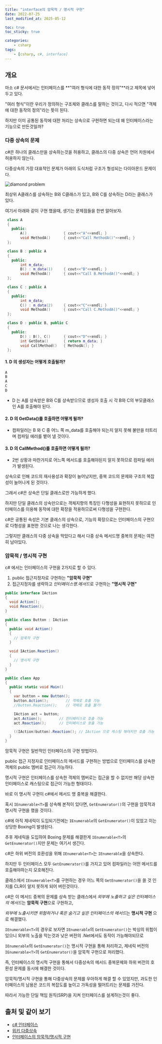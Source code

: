 ```yaml
---
title: "interface의 암묵적 / 명시적 구현"
date: 2022-07-25
last_modified_at: 2025-05-12

toc: true
toc_sticky: true

categories:
    - csharp
tags:
    - [csharp, c#, interface]
---
```


## 개요

마소 c# 문서에서는 인터페이스를 **"여러 형식에 대한 동작 정의"**라고 제목에 넣어 두고 있다.

"여러 형식"이란 우리가 정의하는 구조체와 클래스를 말하는 것이고, 다시 적으면 "객체에 대한 동작의 정의"라는 뜻이 된다.

하지만 이미 공통된 동작에 대한 처리는 상속으로 구현하면 되는데 왜 인터페이스라는 기능으로 만든것일까?

### 다중 상속의 문제

c#은 하나의 클래스만을 상속하는것을 허용하고, 클래스의 다중 상속은 언어 차원에서 허용하지 않는다.

다중상속의 가장 대표적인 문제가 아래의 도식처럼 구조가 형성되는 다이아몬드 문제이다.

![diamond problem](https://upload.wikimedia.org/wikipedia/commons/thumb/8/8e/Diamond_inheritance.svg/440px-Diamond_inheritance.svg.png)

최상위 A클래스를 상속하는 B와 C클래스가 있고, B와 C를 상속하는 D라는 클래스가 있다.
  
여기서 아래와 같이 구현 했을때, 생기는 문제점들을 한번 알아보자.

 ```cpp
  class A
  {
    public:
        A()                 { cout<<"A"<<endl; }
        void MethodA()      { cout<<"Call MethodA()"<<endl; }
  };

  class B : public A
  {
    public:
        int m_data;
        B() : m_data(1)     { cout<<"B"<<endl; }
        void MethodA()      { cout<<"Call B.MethodA()"<<endl; }
  };

  class C : public A
  {
    public:
        int m_data;
        C() : m_data(2)     { cout<<"C"<<endl; }
        void MethodA()      { cout<<"Call C.MethodA()"<<endl; }
  };

  class D : public B, public C
  {
    public:
        D() : B(), C()      { cout<<"D"<<endl; }
        int GetData()       { return m_data; }
        void CallMethod()   { MethodA(); }
  };
 ```

#### 1. D 의 생성자는 어떻게 호출될까?

  ```txt
  A
  B
  A
  C
  D
  ```

* D 는 A를 상속받은 B와 C를 상속받으므로 생성자 호출 시 각 B와 C의 부모클래스인 A를 호출해야 된다.
  
#### 2. D 의 GetData()를 호출하면 어떻게 될까?

* 컴파일러는 B 와 C 중 어느 쪽 m_data를 호출해야 되는지 알지 못해 불만을 터트리며 컴파일 에러를 뱉어 낼 것이다.

#### 3. D 의 CallMethod()를 호출하면 어떻게 될까?

* 2번 상황과 마찬가지로 어느쪽 메서드를 호출해야된지 알지 못하므로 컴파일 에러가 발생된다.

상속으로 인해 코드의 재사용성과 확장이 늘어났지만, 중복 코드의 문제와 구조의 복잡성이 늘어나게 된 것이다.

그래서 c#은 상속은 단일 클래스로만 가능하게 했다.
  
하지만 단일 클래스의 상속만으로는 객체지향의 특징인 다형성을 표현하지 못하므로 인터페이스를 이용해 동작에 대한 확장을 적용하므로써 다형성을 구현한다.

c#은 공통된 속성은 기본 클래스의 상속으로, 기능의 확장으로는 인터페이스의 구현으로 다형성을 표현한 것으로 나는 생각한다.
  
그렇지만 클래스의 다중 상속을 막았다고 해서 다중 상속 메서드명 중복의 문제는 여전히 남아있다.

### 암묵적 / 명시적 구현

c# 에서는 인터페이스의 구현을 2가지로 할 수 있다.

 1. public 접근지정자로 구현하는 **"암묵적 구현"**
 2. 접근지정자를 생략하고 *인터페이스명.메서드*로 구현하는 **"명시적 구현"**

```cs
public interface IAction
{
  void Action();
  void Reaction();
}

public class Button : IAction
{
  public void Action()
  {
    // 암묵적 구현
  }

  void IAction.Reaction()
  {
    // 명시적 구현
  }
}

public class App
{
  public static void Main()
  {
    var button = new Button();
    button.Action();        // 객체로 호출 가능
    //button.Reaction();    // 객체로 호출 불가!

    IAction act = button;
    act.Action();        // 인터페이스로 호출 가능
    act.Reaction();      // 인터페이스로 호출 가능  

    ((IAction)button).Reaction(); // IAction 으로 캐스팅 해야지만 호출 가능
  }
}
```

암묵적 구현은 일반적인 인터페이스의 구현 방법이다.

public 접근 지정자로 인터페이스의 메서드를 구현하는 방법으로 인터페이스를 상속한 객체의 public 멤버로 접근이 가능하다.

명시적 구현은 인터페이스를 상속한 객체의 멤버로는 접근을 할 수 없지만 해당 상속한 인터페이스로 캐스팅으로 접근이 가능한 형태이다.

바로 이 명시적 구현이 c#에서 메서드 명 중복을 해결한다.

혹시 `IEnumerable<T>`를 상속해 본적이 있다면, `GetEnumerator()`의 구현을 암묵적과 명시적 구현을 했을 것이다.
  
c#에 아직 제네릭이 도입되기전에는 `IEnumerable`의 `GetEnumerator()`이 있었고 이는 상당한 Boxing이 발생된다.

추후 제네릭을 도입하여 Boxing 문제를 해결한게 `IEnumerable<T>`의 `GetEnumerator()`지만 문제는 여기서 생긴다.

c#은 하위 버전의 호환성을 위해 `IEnumerable<T>`는 `IEnumerable`을 상속한다.

하지만 두 인터페이스 모두 `GetEnumerator()`를 가지고 있어 컴파일러는 어떤 메서드를 호출해야하는지 모호해진다.

클래스에서 `IEnumerable<T>`를 구현하는 경우 어느 쪽의 `GetEnumerator()`을 쓸 것 인지를 CLR이 알지 못하게 되어 버린것이다.

c#은 이 메서드 중복의 문제를 상속 받는 클래스에서 *외부에 노출하고 싶은 인터페이스의 메서드*는 **암묵적 구현**으로 구현하고,

*외부에 노출시키면 위험하거나 혹은 숨기고 싶은 인터페이스의 메서드*는 **명시적 구현** 으로 해결했다.

`IEnumerable<T>`의 경우로 보자면 `IEnumerable`의 `GetEnumerator()`는 박싱의 위험이 있으니 외부의 노출을 막는것과 낮은 버전의 .Net에서도 동작이 가능해야되므로

`IEnumerable`의 `GetEnumerator()`는 명시적 구현을 통해 처리하고, 제네릭 버전의 `IEnumerable<T>`의 `GetEnumerator()`을 암묵적 구현으로 처리했다.

즉, 인터페이스의 명시적 구현을 통해서 다중상속의 메서드 중복문제와 하위 버전의 호환성 문제를 동시에 해결한 것이다.

암묵적/명시적 구현을 통해 다중상속의 문제를 우아하게 해결 할 수 있었지만, 과도한 인터페이스의 남용은 코드의 복잡도를 높이고 가독성을 떨어트리는 문제를 가진다.

따라서 가능한 단일 책임 원칙(SRP)을 지켜 인터페이스를 설계하는것이 좋다.

## 출처 및 같이 보기

* [c# 인터페이스](https://docs.microsoft.com/ko-kr/dotnet/csharp/fundamentals/types/interfaces)
* [위키 다중상속](https://ko.wikipedia.org/wiki/%EB%8B%A4%EC%A4%91_%EC%83%81%EC%86%8D)
* [인터페이스의 암묵적/명시적 구현](https://www.csharpstudy.com/DevNote/Article/4)